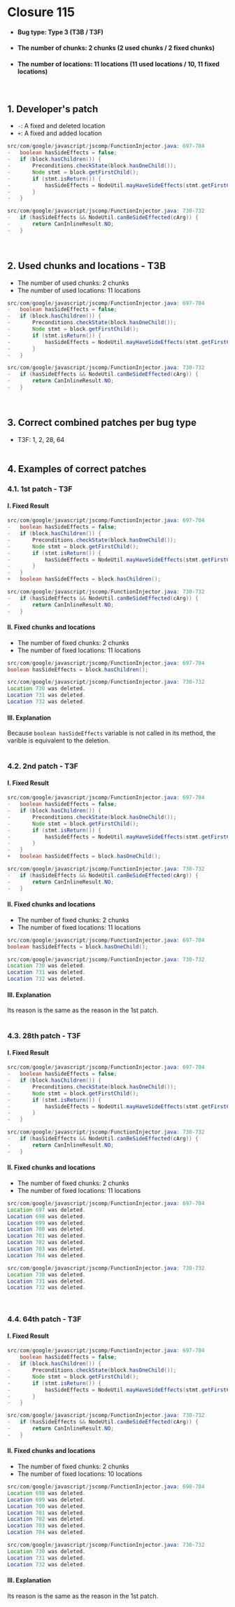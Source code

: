 # Closure 115
* <h4>Bug type: Type 3 (T3B / T3F)</h4>
* <h4>The number of chunks: 2 chunks (2 used chunks / 2 fixed chunks)</h4>
* <h4>The number of locations: 11 locations (11 used locations / 10, 11 fixed locations)</h4>
<br>

## 1. Developer's patch
* `-`: A fixed and deleted location
* `+`: A fixed and added location
```java
src/com/google/javascript/jscomp/FunctionInjector.java: 697-704
-   boolean hasSideEffects = false;
-   if (block.hasChildren()) {
-       Preconditions.checkState(block.hasOneChild());
-       Node stmt = block.getFirstChild();
-       if (stmt.isReturn()) {
-           hasSideEffects = NodeUtil.mayHaveSideEffects(stmt.getFirstChild(), compiler);
-       }
-   }
```

```java
src/com/google/javascript/jscomp/FunctionInjector.java: 730-732
-   if (hasSideEffects && NodeUtil.canBeSideEffected(cArg)) {
-       return CanInlineResult.NO;
-   }
```
<br>

## 2. Used chunks and locations - T3B
* The number of used chunks: 2 chunks
* The number of used locations: 11 locations
```java
src/com/google/javascript/jscomp/FunctionInjector.java: 697-704
-   boolean hasSideEffects = false;
-   if (block.hasChildren()) {
-       Preconditions.checkState(block.hasOneChild());
-       Node stmt = block.getFirstChild();
-       if (stmt.isReturn()) {
-           hasSideEffects = NodeUtil.mayHaveSideEffects(stmt.getFirstChild(), compiler);
-       }
-   }
```

```java
src/com/google/javascript/jscomp/FunctionInjector.java: 730-732
-   if (hasSideEffects && NodeUtil.canBeSideEffected(cArg)) {
-       return CanInlineResult.NO;
-   }
```
<br>

## 3. Correct combined patches per bug type
* T3F: 1, 2, 28, 64
<br><br>

## 4. Examples of correct patches
### 4.1. 1st patch - T3F
#### I. Fixed Result
```java
src/com/google/javascript/jscomp/FunctionInjector.java: 697-704
-   boolean hasSideEffects = false;
-   if (block.hasChildren()) {
-       Preconditions.checkState(block.hasOneChild());
-       Node stmt = block.getFirstChild();
-       if (stmt.isReturn()) {
-           hasSideEffects = NodeUtil.mayHaveSideEffects(stmt.getFirstChild(), compiler);
-       }
-   }
+   boolean hasSideEffects = block.hasChildren();
```

```java
src/com/google/javascript/jscomp/FunctionInjector.java: 730-732
-   if (hasSideEffects && NodeUtil.canBeSideEffected(cArg)) {
-       return CanInlineResult.NO;
-   }
```

#### II. Fixed chunks and locations
* The number of fixed chunks: 2 chunks
* The number of fixed locations: 11 locations
```java
src/com/google/javascript/jscomp/FunctionInjector.java: 697-704
boolean hasSideEffects = block.hasChildren();
```

```java
src/com/google/javascript/jscomp/FunctionInjector.java: 730-732
Location 730 was deleted.
Location 731 was deleted.
Location 732 was deleted.
```

#### III. Explanation
Because ```boolean hasSideEffects``` variable is not called in its method, the varible is equivalent to the deletion.
<br><br>

### 4.2. 2nd patch - T3F
#### I. Fixed Result
```java
src/com/google/javascript/jscomp/FunctionInjector.java: 697-704
-   boolean hasSideEffects = false;
-   if (block.hasChildren()) {
-       Preconditions.checkState(block.hasOneChild());
-       Node stmt = block.getFirstChild();
-       if (stmt.isReturn()) {
-           hasSideEffects = NodeUtil.mayHaveSideEffects(stmt.getFirstChild(), compiler);
-       }
-   }
+   boolean hasSideEffects = block.hasOneChild();
```

```java
src/com/google/javascript/jscomp/FunctionInjector.java: 730-732
-   if (hasSideEffects && NodeUtil.canBeSideEffected(cArg)) {
-       return CanInlineResult.NO;
-   }
```

#### II. Fixed chunks and locations
* The number of fixed chunks: 2 chunks
* The number of fixed locations: 11 locations
```java
src/com/google/javascript/jscomp/FunctionInjector.java: 697-704
boolean hasSideEffects = block.hasOneChild();
```

```java
src/com/google/javascript/jscomp/FunctionInjector.java: 730-732
Location 730 was deleted.
Location 731 was deleted.
Location 732 was deleted.
```

#### III. Explanation
Its reason is the same as the reason in the 1st patch.
<br><br>

### 4.3. 28th patch - T3F
#### I. Fixed Result
```java
src/com/google/javascript/jscomp/FunctionInjector.java: 697-704
-   boolean hasSideEffects = false;
-   if (block.hasChildren()) {
-       Preconditions.checkState(block.hasOneChild());
-       Node stmt = block.getFirstChild();
-       if (stmt.isReturn()) {
-           hasSideEffects = NodeUtil.mayHaveSideEffects(stmt.getFirstChild(), compiler);
-       }
-   }
```

```java
src/com/google/javascript/jscomp/FunctionInjector.java: 730-732
-   if (hasSideEffects && NodeUtil.canBeSideEffected(cArg)) {
-       return CanInlineResult.NO;
-   }
```

#### II. Fixed chunks and locations
* The number of fixed chunks: 2 chunks
* The number of fixed locations: 11 locations
```java
src/com/google/javascript/jscomp/FunctionInjector.java: 697-704
Location 697 was deleted.
Location 698 was deleted.
Location 699 was deleted.
Location 700 was deleted.
Location 701 was deleted.
Location 702 was deleted.
Location 703 was deleted.
Location 704 was deleted.
```

```java
src/com/google/javascript/jscomp/FunctionInjector.java: 730-732
Location 730 was deleted.
Location 731 was deleted.
Location 732 was deleted.
```
<br>

### 4.4. 64th patch - T3F
#### I. Fixed Result
```java
src/com/google/javascript/jscomp/FunctionInjector.java: 697-704
    boolean hasSideEffects = false;
-   if (block.hasChildren()) {
-       Preconditions.checkState(block.hasOneChild());
-       Node stmt = block.getFirstChild();
-       if (stmt.isReturn()) {
-           hasSideEffects = NodeUtil.mayHaveSideEffects(stmt.getFirstChild(), compiler);
-       }
-   }
```

```java
src/com/google/javascript/jscomp/FunctionInjector.java: 730-732
-   if (hasSideEffects && NodeUtil.canBeSideEffected(cArg)) {
-       return CanInlineResult.NO;
-   }
```

#### II. Fixed chunks and locations
* The number of fixed chunks: 2 chunks
* The number of fixed locations: 10 locations
```java
src/com/google/javascript/jscomp/FunctionInjector.java: 698-704
Location 698 was deleted.
Location 699 was deleted.
Location 700 was deleted.
Location 701 was deleted.
Location 702 was deleted.
Location 703 was deleted.
Location 704 was deleted.
```

```java
src/com/google/javascript/jscomp/FunctionInjector.java: 730-732
Location 730 was deleted.
Location 731 was deleted.
Location 732 was deleted.
```

#### III. Explanation
Its reason is the same as the reason in the 1st patch.
<br><br>
